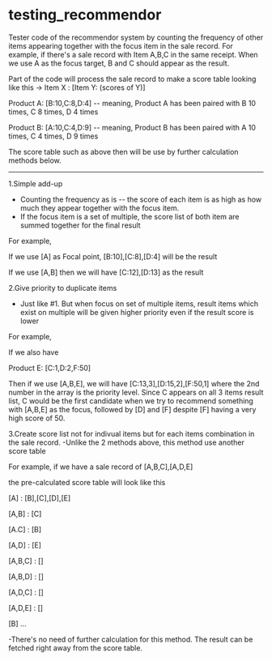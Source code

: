# testing_recommendor
Tester code of the recommendor system by counting the frequency of other items appearing together with the focus item in the sale record.
For example, if there's a sale record with Item A,B,C in the same receipt. When we use A as the focus target, B and C should appear as the result. 

Part of the code will process the sale record to make a score table looking like this -> Item X : [Item Y: (scores of Y)]

Product A: [B:10,C:8,D:4] -- meaning, Product A has been paired with B 10 times, C 8 times, D 4 times

Product B: [A:10,C:4,D:9] -- meaning, Product B has been paired with A 10 times, C 4 times, D 9 times

The score table such as above then will be use by further calculation methods below.

------

1.Simple add-up
- Counting the frequency as is -- the score of each item is as high as how much they appear together with the focus item. 
- If the focus item is a set of multiple, the score list of both item are summed together for the final result

For example,

If we use [A] as Focal point, [B:10],[C:8],[D:4] will be the result

If we use [A,B] then we will have [C:12],[D:13] as the result

2.Give priority to duplicate items
- Just like #1. But when focus on set of multiple items, result items which exist on multiple will be given higher priority even if the result score is lower

For example,

If we also have

Product E: [C:1,D:2,F:50]

Then if we use [A,B,E], we will have [C:13,3],[D:15,2],[F:50,1] where the 2nd number in the array is the priority level. Since C appears on all 3 items result list, C would be the first candidate when we try to recommend something with [A,B,E] as the focus, followed by [D] and [F] despite [F] having a very high score of 50.

3.Create score list not for indivual items but for each items combination in the sale record.
-Unlike the 2 methods above, this method use another score table

For example, if we have a sale record of [A,B,C],[A,D,E]

the pre-calculated score table will look like this

[A]       : [B],[C],[D],[E]

[A,B]     : [C]

[A.C]     : [B]

[A,D]     : [E]

[A,B,C]   : []

[A,B,D]   : []

[A,D,C]   : []

[A,D,E]   : []

[B] ...

-There's no need of further calculation for this method. The result can be fetched right away from the score table.
